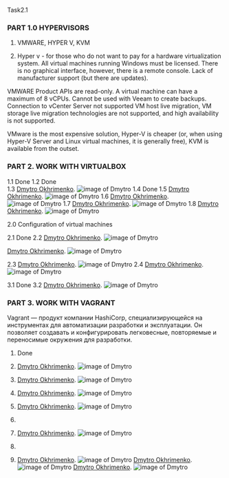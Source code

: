 Task2.1

### PART 1.0 HYPERVISORS

1. VMWARE, HYPER V, KVM

2. Hyper v - for those who do not want to pay for a hardware virtualization system. 
All virtual machines running Windows must be licensed.
There is no graphical interface, however, there is a remote console.
Lack of manufacturer support (but there are updates).

VMWARE
Product APIs are read-only.
A virtual machine can have a maximum of 8 vCPUs.
Cannot be used with Veeam to create backups.
Connection to vCenter Server not supported
VM host live migration, VM storage live migration technologies are not supported, and high availability is not supported.

VMware is the most expensive solution, 
Hyper-V is cheaper (or, when using Hyper-V Server and Linux virtual machines, it is generally free), 
KVM is available from the outset.

### PART 2. WORK WITH VIRTUALBOX

1.1 Done
1.2 Done	
1.3 [Dmytro Okhrimenko](https://Screens2.github.com/).
![image of Dmytro](https://github.com/DmytroOkhrimenko/Devops_online_Kyev_2020Q42021Q1/blob/main/m2/Task2.1/Screens2/1.png)
1.4 Done
1.5 [Dmytro Okhrimenko](https://Screens2.github.com/).
![image of Dmytro](https://github.com/DmytroOkhrimenko/Devops_online_Kyev_2020Q42021Q1/blob/main/m2/Task2.1/Screens2/2.png)
1.6 [Dmytro Okhrimenko](https://Screens2.github.com/).
![image of Dmytro](https://github.com/DmytroOkhrimenko/Devops_online_Kyev_2020Q42021Q1/blob/main/m2/Task2.1/Screens2/3.png)
1.7 [Dmytro Okhrimenko](https://Screens2.github.com/).
![image of Dmytro](https://github.com/DmytroOkhrimenko/Devops_online_Kyev_2020Q42021Q1/blob/main/m2/Task2.1/Screens2/4.png)
1.8 [Dmytro Okhrimenko](https://Screens2.github.com/).
![image of Dmytro](https://github.com/DmytroOkhrimenko/Devops_online_Kyev_2020Q42021Q1/blob/main/m2/Task2.1/Screens2/5.png)

2.0 Configuration of virtual machines

2.1 Done
2.2 [Dmytro Okhrimenko](https://Screens2.github.com/).
![image of Dmytro](https://github.com/DmytroOkhrimenko/Devops_online_Kyev_2020Q42021Q1/blob/main/m2/Task2.1/Screens2/7.png)

[Dmytro Okhrimenko](https://Screens2.github.com/).
![image of Dmytro](https://github.com/DmytroOkhrimenko/Devops_online_Kyev_2020Q42021Q1/blob/main/m2/Task2.1/Screens2/7a.png)

2.3 [Dmytro Okhrimenko](https://Screens2.github.com/).
![image of Dmytro](https://github.com/DmytroOkhrimenko/Devops_online_Kyev_2020Q42021Q1/blob/main/m2/Task2.1/Screens2/6.png)
2.4 [Dmytro Okhrimenko](https://Screens2.github.com/).
![image of Dmytro](https://github.com/DmytroOkhrimenko/Devops_online_Kyev_2020Q42021Q1/blob/main/m2/Task2.1/Screens2/9.png)

3.1 Done
3.2 [Dmytro Okhrimenko](https://Screens2.github.com/).
![image of Dmytro](https://github.com/DmytroOkhrimenko/Devops_online_Kyev_2020Q42021Q1/blob/main/m2/Task2.1/Screens2/10.png)

### PART 3. WORK WITH VAGRANT
Vagrant — продукт компании HashiCorp, специализирующейся
 на инструментах для автоматизации разработки и эксплуатации. 
 Он позволяет создавать и конфигурировать легковесные,
 повторяемые и переносимые окружения для разработки.
    
1. Done
2. [Dmytro Okhrimenko](https://Screens2.github.com/).
![image of Dmytro](https://github.com/DmytroOkhrimenko/Devops_online_Kyev_2020Q42021Q1/blob/main/m2/Task2.1/Screens2/11.png)
3. [Dmytro Okhrimenko](https://Screens2.github.com/).
![image of Dmytro](https://github.com/DmytroOkhrimenko/Devops_online_Kyev_2020Q42021Q1/blob/main/m2/Task2.1/Screens2/12.png)

4. [Dmytro Okhrimenko](https://Screens2.github.com/).
![image of Dmytro](https://github.com/DmytroOkhrimenko/Devops_online_Kyev_2020Q42021Q1/blob/main/m2/Task2.1/Screens2/12a.png)
5. [Dmytro Okhrimenko](https://Screens2.github.com/).
![image of Dmytro](https://github.com/DmytroOkhrimenko/Devops_online_Kyev_2020Q42021Q1/blob/main/m2/Task2.1/Screens2/13.png)
6. 
7. [Dmytro Okhrimenko](https://Screens2.github.com/).
![image of Dmytro](https://github.com/DmytroOkhrimenko/Devops_online_Kyev_2020Q42021Q1/blob/main/m2/Task2.1/Screens2/14.png)
8. 
9. [Dmytro Okhrimenko](https://Screens2.github.com/).
![image of Dmytro](https://github.com/DmytroOkhrimenko/Devops_online_Kyev_2020Q42021Q1/blob/main/m2/Task2.1/Screens2/15.png)
[Dmytro Okhrimenko](https://Screens2.github.com/).
![image of Dmytro](https://github.com/DmytroOkhrimenko/Devops_online_Kyev_2020Q42021Q1/blob/main/m2/Task2.1/Screens2/16.png)
[Dmytro Okhrimenko](https://Screens2.github.com/).
![image of Dmytro](https://github.com/DmytroOkhrimenko/Devops_online_Kyev_2020Q42021Q1/blob/main/m2/Task2.1/Screens2/17.png)


